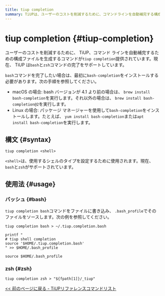 ```yaml
---
title: tiup completion
summary: TiUPは、ユーザーのコストを削減するために、コマンドラインを自動補完する構成ファイルを生成するコマンドを提供しています。現在、TiUPはbashとzshコマンドの完了をサポートしており、使用するシェルのタイプを設定するためにtiup completion <shell>コマンドを使用します。具体的な使用法として、bashの場合はtiup completion bashコマンドをファイルに書き込み、.bash_profileでそのファイルをソースします。zshの場合はtiup completion zshコマンドを使用します。
---
```


# tiup completion {#tiup-completion}

ユーザーのコストを削減するために、 TiUP、コマンド ラインを自動補完するための構成ファイルを生成するコマンドが`tiup completion`提供されています。現在、 TiUP は`bash`と`zsh`コマンドの完了をサポートしています。

`bash`コマンドを完了したい場合は、最初に`bash-completion`をインストールする必要があります。次の手順を参照してください。

-   macOS の場合: bash バージョンが 4.1 より前の場合は、 `brew install bash-completion`を実行します。それ以外の場合は、 `brew install bash-completion@2`を実行します。
-   Linux の場合: パッケージ マネージャーを使用して`bash-completion`をインストールします。たとえば、 `yum install bash-completion`または`apt install bash-completion`を実行します。

## 構文 {#syntax}

```shell
tiup completion <shell>
```

`<shell>`は、使用するシェルのタイプを設定するために使用されます。現在、 `bash`と`zsh`がサポートされています。

## 使用法 {#usage}

### バッシュ {#bash}

`tiup completion bash`コマンドをファイルに書き込み、 `.bash_profile`でそのファイルをソースします。次の例を参照してください。

```shell
tiup completion bash > ~/.tiup.completion.bash

printf "
# tiup shell completion
source '$HOME/.tiup.completion.bash'
" >> $HOME/.bash_profile

source $HOME/.bash_profile
```

### zsh {#zsh}

```shell
tiup completion zsh > "${fpath[1]}/_tiup"
```

[&lt;&lt; 前のページに戻る - TiUPリファレンスコマンドリスト](/tiup/tiup-reference.md#command-list)
